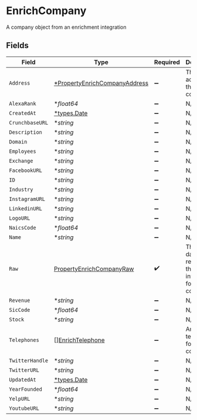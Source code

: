 # EnrichCompany

A company object from an enrichment integration


## Fields

| Field                                                                                | Type                                                                                 | Required                                                                             | Description                                                                          |
| ------------------------------------------------------------------------------------ | ------------------------------------------------------------------------------------ | ------------------------------------------------------------------------------------ | ------------------------------------------------------------------------------------ |
| `Address`                                                                            | [*PropertyEnrichCompanyAddress](../../models/shared/propertyenrichcompanyaddress.md) | :heavy_minus_sign:                                                                   | The address of the company                                                           |
| `AlexaRank`                                                                          | **float64*                                                                           | :heavy_minus_sign:                                                                   | N/A                                                                                  |
| `CreatedAt`                                                                          | [*types.Date](../../types/date.md)                                                   | :heavy_minus_sign:                                                                   | N/A                                                                                  |
| `CrunchbaseURL`                                                                      | **string*                                                                            | :heavy_minus_sign:                                                                   | N/A                                                                                  |
| `Description`                                                                        | **string*                                                                            | :heavy_minus_sign:                                                                   | N/A                                                                                  |
| `Domain`                                                                             | **string*                                                                            | :heavy_minus_sign:                                                                   | N/A                                                                                  |
| `Employees`                                                                          | **string*                                                                            | :heavy_minus_sign:                                                                   | N/A                                                                                  |
| `Exchange`                                                                           | **string*                                                                            | :heavy_minus_sign:                                                                   | N/A                                                                                  |
| `FacebookURL`                                                                        | **string*                                                                            | :heavy_minus_sign:                                                                   | N/A                                                                                  |
| `ID`                                                                                 | **string*                                                                            | :heavy_minus_sign:                                                                   | N/A                                                                                  |
| `Industry`                                                                           | **string*                                                                            | :heavy_minus_sign:                                                                   | N/A                                                                                  |
| `InstagramURL`                                                                       | **string*                                                                            | :heavy_minus_sign:                                                                   | N/A                                                                                  |
| `LinkedinURL`                                                                        | **string*                                                                            | :heavy_minus_sign:                                                                   | N/A                                                                                  |
| `LogoURL`                                                                            | **string*                                                                            | :heavy_minus_sign:                                                                   | N/A                                                                                  |
| `NaicsCode`                                                                          | **float64*                                                                           | :heavy_minus_sign:                                                                   | N/A                                                                                  |
| `Name`                                                                               | **string*                                                                            | :heavy_minus_sign:                                                                   | N/A                                                                                  |
| `Raw`                                                                                | [PropertyEnrichCompanyRaw](../../models/shared/propertyenrichcompanyraw.md)          | :heavy_check_mark:                                                                   | The raw data returned by the integration for this company                            |
| `Revenue`                                                                            | **string*                                                                            | :heavy_minus_sign:                                                                   | N/A                                                                                  |
| `SicCode`                                                                            | **float64*                                                                           | :heavy_minus_sign:                                                                   | N/A                                                                                  |
| `Stock`                                                                              | **string*                                                                            | :heavy_minus_sign:                                                                   | N/A                                                                                  |
| `Telephones`                                                                         | [][EnrichTelephone](../../models/shared/enrichtelephone.md)                          | :heavy_minus_sign:                                                                   | An array of telephones for this company                                              |
| `TwitterHandle`                                                                      | **string*                                                                            | :heavy_minus_sign:                                                                   | N/A                                                                                  |
| `TwitterURL`                                                                         | **string*                                                                            | :heavy_minus_sign:                                                                   | N/A                                                                                  |
| `UpdatedAt`                                                                          | [*types.Date](../../types/date.md)                                                   | :heavy_minus_sign:                                                                   | N/A                                                                                  |
| `YearFounded`                                                                        | **float64*                                                                           | :heavy_minus_sign:                                                                   | N/A                                                                                  |
| `YelpURL`                                                                            | **string*                                                                            | :heavy_minus_sign:                                                                   | N/A                                                                                  |
| `YoutubeURL`                                                                         | **string*                                                                            | :heavy_minus_sign:                                                                   | N/A                                                                                  |